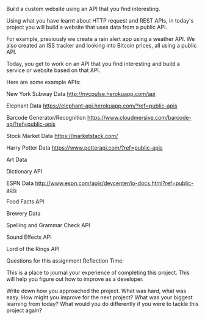 Build a custom website using an API that you find interesting.


Using what you have learnt about HTTP request and REST APIs, in today's project you will build a website that uses data from a public API.

For example, previously we create a rain alert app using a weather API. We also created an ISS tracker and looking into Bitcoin prices, all using a public API.

Today, you get to work on an API that you find interesting and build a service or website based on that API.

Here are some example APIs:

New York Subway Data http://nycpulse.herokuapp.com/api

Elephant Data https://elephant-api.herokuapp.com/?ref=public-apis

Barcode Generator/Recognition https://www.cloudmersive.com/barcode-api?ref=public-apis

Stock Market Data https://marketstack.com/

Harry Potter Data https://www.potterapi.com/?ref=public-apis
 
Art Data

Dictionary API

ESPN Data http://www.espn.com/apis/devcenter/io-docs.html?ref=public-apis

Food Facts API

Brewery Data

Spelling and Grammar Check API

Sound Effects API

Lord of the Rings API



Questions for this assignment
Reflection Time:

This is a place to journal your experience of completing this project. This will help you figure out how to improve as a developer.

Write down how you approached the project. What was hard, what was easy. How might you improve for the next project? What was your biggest learning from today? What would you do differently if you were to tackle this project again?